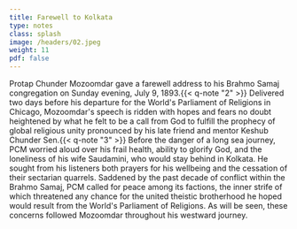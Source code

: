 ```yaml
---
title: Farewell to Kolkata
type: notes
class: splash
image: /headers/02.jpeg
weight: 11
pdf: false
---
```


Protap Chunder Mozoomdar gave a farewell address to his Brahmo Samaj congregation on Sunday evening, July 9, 1893.{{< q-note "2" >}} Delivered two days before his departure for the World's Parliament of Religions in Chicago, Mozoomdar's speech is ridden with hopes and fears no doubt heightened by what he felt to be a call from God to fulfill the prophecy of global religious unity pronounced by his late friend and mentor Keshub Chunder Sen.{{< q-note "3" >}} Before the danger of a long sea journey, PCM worried aloud over his frail health, ability to glorify God, and the loneliness of his wife Saudamini, who would stay behind in Kolkata. He sought from his listeners both prayers for his wellbeing and the cessation of their sectarian quarrels. Saddened by the past decade of conflict within the Brahmo Samaj, PCM called for peace among its factions, the inner strife of which threatened any chance for the united theistic brotherhood he hoped would result from the World's Parliament of Religions. As will be seen, these concerns followed Mozoomdar throughout his westward journey.
